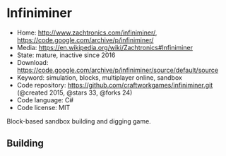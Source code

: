 # Infiniminer

- Home: http://www.zachtronics.com/infiniminer/, https://code.google.com/archive/p/infiniminer/
- Media: https://en.wikipedia.org/wiki/Zachtronics#Infiniminer
- State: mature, inactive since 2016
- Download: https://code.google.com/archive/p/infiniminer/source/default/source
- Keyword: simulation, blocks, multiplayer online, sandbox
- Code repository: https://github.com/craftworkgames/infiniminer.git (@created 2015, @stars 33, @forks 24)
- Code language: C#
- Code license: MIT

Block-based sandbox building and digging game.

## Building
